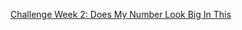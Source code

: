 [Challenge Week 2: Does My Number Look Big In This](https://www.codewars.com/kata/does-my-number-look-big-in-this/train/ruby)
